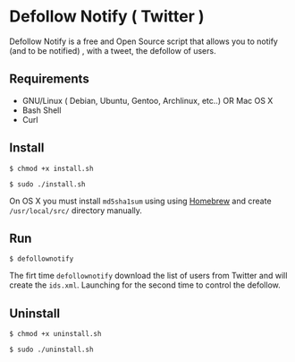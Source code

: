 Defollow Notify ( Twitter )
===========================

Defollow Notify is a free and Open Source script that allows you to notify (and to be notified) , with a tweet, the  defollow of users.

Requirements
------------

* GNU/Linux ( Debian, Ubuntu, Gentoo, Archlinux, etc..) OR Mac OS X
* Bash Shell
* Curl

Install
-------

`$ chmod +x install.sh`

`$ sudo ./install.sh`

On OS X you must install `md5sha1sum` using using [Homebrew](http://brew.sh) and create `/usr/local/src/` directory manually.

Run
---

`$ defollownotify`

The firt time `defollownotify` download the list of users from Twitter and will create the `ids.xml`. Launching for the second time to control the defollow.

Uninstall
---------

`$ chmod +x uninstall.sh`

`$ sudo ./uninstall.sh`




